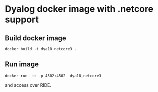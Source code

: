 # Dyalog docker image with .netcore support

## Build docker image
```docker
docker build -t dya18_netcore3 . 
```

## Run image
```docker
docker run -it -p 4502:4502  dya18_netcore3
```

and access over RIDE.
